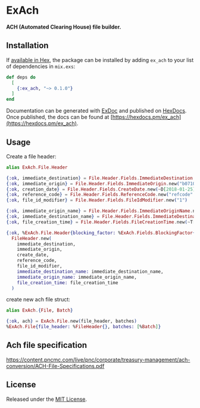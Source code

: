 # ExAch

**ACH (Automated Clearing House) file builder.**

## Installation

If [available in Hex](https://hex.pm/docs/publish), the package can be installed
by adding `ex_ach` to your list of dependencies in `mix.exs`:

```elixir
def deps do
  [
    {:ex_ach, "~> 0.1.0"}
  ]
end
```

Documentation can be generated with [ExDoc](https://github.com/elixir-lang/ex_doc)
and published on [HexDocs](https://hexdocs.pm). Once published, the docs can
be found at [https://hexdocs.pm/ex_ach](https://hexdocs.pm/ex_ach).

## Usage
Create a file header:
```elixir
alias ExAch.File.Header

{:ok, immediate_destination} = File.Header.Fields.ImmediateDestination.new("b071000505")
{:ok, immediate_origin} = File.Header.Fields.ImmediateOrigin.new("b071000505")
{:ok, creation_date} = File.Header.Fields.CreateDate.new(~D[2018-01-25])
{:ok, reference_code} = File.Header.Fields.ReferenceCode.new("refcode"
{:ok, file_id_modifier} = File.Header.Fields.FileIdModifier.new("1")

{:ok, immediate_origin_name} = File.Header.Fields.ImmediateOriginName.new("RBC ROYAL Bank"),
{:ok, immediate_destination_name} = File.Header.Fields.ImmediateDestinationName.new("RBC ROYAL Bank"),
{:ok, file_creation_time} = File.Header.Fields.FileCreationTime.new(~T[23:00:07.000])

{:ok, %ExAch.File.Header{blocking_factor: %ExAch.Fields.BlockingFactor{...}, ...}} =
  FileHeader.new(
    immediate_destination,
    immediate_origin,
    create_date,
    reference_code,
    file_id_modifier,
    immediate_destination_name: immediate_destination_name,
    immediate_origin_name: immediate_origin_name,
    file_creation_time: file_creation_time
  )

```

create new ach file struct:
```elixir
alias ExAch.{File, Batch}

{:ok, ach} = ExAch.File.new(file_header, batches)
%ExAch.File{file_header: %FileHeader{}, batches: [%Batch]}
```



## Ach file specification

https://content.pncmc.com/live/pnc/corporate/treasury-management/ach-conversion/ACH-File-Specifications.pdf

## License
Released under the [MIT License](http://www.opensource.org/licenses/MIT).
